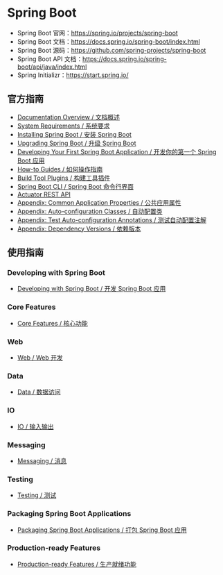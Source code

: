 # Spring Boot

- Spring Boot 官网：<https://spring.io/projects/spring-boot>
- Spring Boot 文档：<https://docs.spring.io/spring-boot/index.html>
- Spring Boot 源码：<https://github.com/spring-projects/spring-boot>
- Spring Boot API 文档：<https://docs.spring.io/spring-boot/api/java/index.html>
- Spring Initializr：<https://start.spring.io/>

## 官方指南

- [Documentation Overview / 文档概述](https://docs.spring.io/spring-boot/documentation.html)
- [System Requirements / 系统要求](https://docs.spring.io/spring-boot/system-requirements.html)
- [Installing Spring Boot / 安装 Spring Boot](https://docs.spring.io/spring-boot/installing.html)
- [Upgrading Spring Boot / 升级 Spring Boot](https://docs.spring.io/spring-boot/upgrading.html)
- [Developing Your First Spring Boot Application / 开发你的第一个 Spring Boot 应用](https://docs.spring.io/spring-boot/tutorial/first-application/index.html)
- [How-to Guides / 如何操作指南](https://docs.spring.io/spring-boot/how-to/index.html)
- [Build Tool Plugins / 构建工具插件](https://docs.spring.io/spring-boot/build-tool-plugin/index.html)
- [Spring Boot CLI / Spring Boot 命令行界面](https://docs.spring.io/spring-boot/cli/index.html)
- [Actuator REST API](https://docs.spring.io/spring-boot/api/rest/actuator/index.html)
- [Appendix: Common Application Properties / 公共应用属性](https://docs.spring.io/spring-boot/appendix/application-properties/index.html)
- [Appendix: Auto-configuration Classes / 自动配置类](https://docs.spring.io/spring-boot/appendix/auto-configuration-classes/index.html)
- [Appendix: Test Auto-configuration Annotations / 测试自动配置注解](https://docs.spring.io/spring-boot/appendix/test-auto-configuration/index.html)
- [Appendix: Dependency Versions / 依赖版本](https://docs.spring.io/spring-boot/appendix/dependency-versions/index.html)

## 使用指南

### Developing with Spring Boot

- [Developing with Spring Boot / 开发 Spring Boot 应用](https://docs.spring.io/spring-boot/reference/using/index.html)

### Core Features

- [Core Features / 核心功能](https://docs.spring.io/spring-boot/reference/features/index.html)

### Web

- [Web / Web 开发](https://docs.spring.io/spring-boot/reference/web/index.html)

### Data

- [Data / 数据访问](https://docs.spring.io/spring-boot/reference/data/index.html)

### IO

- [IO / 输入输出](https://docs.spring.io/spring-boot/reference/io/index.html)

### Messaging

- [Messaging / 消息](https://docs.spring.io/spring-boot/reference/messaging/index.html)

### Testing

- [Testing / 测试](https://docs.spring.io/spring-boot/reference/testing/index.html)

### Packaging Spring Boot Applications

- [Packaging Spring Boot Applications / 打包 Spring Boot 应用](https://docs.spring.io/spring-boot/reference/packaging/index.html)

### Production-ready Features

- [Production-ready Features / 生产就绪功能](https://docs.spring.io/spring-boot/reference/actuator/index.html)

